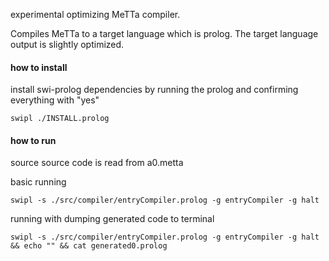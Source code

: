 
experimental optimizing MeTTa compiler.

Compiles MeTTa to a target language which is prolog. The target language output is slightly optimized.


#### how to install

install swi-prolog dependencies by running the prolog and confirming everything with "yes"

    swipl ./INSTALL.prolog

#### how to run

source source code is read from a0.metta

basic running

    swipl -s ./src/compiler/entryCompiler.prolog -g entryCompiler -g halt

running with dumping generated code to terminal

    swipl -s ./src/compiler/entryCompiler.prolog -g entryCompiler -g halt    && echo "" && cat generated0.prolog

